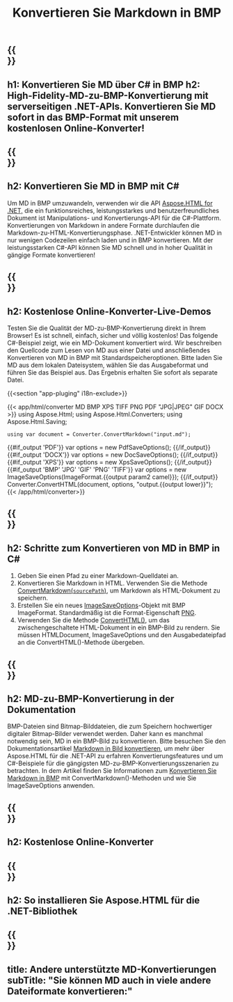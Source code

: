 ﻿---
translation: true
template: /templates/_template-conversion-child.md
title: Konvertieren Sie Markdown in BMP
description: C#-Beispielcode für die Konvertierung von MD in BMP. Probieren Sie den Online-MD-zu-BMP-Konverter kostenlos aus!
url: /net/conversion/md-to-bmp/
family: html
platformtag: net
feature: conversion
informat: MD
outformat: BMP
otherformats: PDF DOCX XPS GIF JPEG PNG TIFF HTML
howto: howtoMd
---

{{<section banner>}}
---
h1: Konvertieren Sie MD über C# in BMP
h2: High-Fidelity-MD-zu-BMP-Konvertierung mit serverseitigen .NET-APIs. Konvertieren Sie MD sofort in das BMP-Format mit unserem kostenlosen Online-Konverter!
---

{{<section overview>}}
---
h2: Konvertieren Sie MD in BMP mit C#
---

Um MD in BMP umzuwandeln, verwenden wir die API [Aspose.HTML for .NET,](https://products.aspose.com/html/net/) die ein funktionsreiches, leistungsstarkes und benutzerfreundliches Dokument ist Manipulations- und Konvertierungs-API für die C#-Plattform. Konvertierungen von Markdown in andere Formate durchlaufen die Markdown-zu-HTML-Konvertierungsphase. .NET-Entwickler können MD in nur wenigen Codezeilen einfach laden und in BMP konvertieren. Mit der leistungsstarken C#-API können Sie MD schnell und in hoher Qualität in gängige Formate konvertieren!

{{<section demos>}}
---
h2: Kostenlose Online-Konverter-Live-Demos
---

Testen Sie die Qualität der MD-zu-BMP-Konvertierung direkt in Ihrem Browser! Es ist schnell, einfach, sicher und völlig kostenlos! Das folgende C#-Beispiel zeigt, wie ein MD-Dokument konvertiert wird. Wir beschreiben den Quellcode zum Lesen von MD aus einer Datei und anschließendes Konvertieren von MD in BMP mit Standardspeicheroptionen. Bitte laden Sie MD aus dem lokalen Dateisystem, wählen Sie das Ausgabeformat und führen Sie das Beispiel aus. Das Ergebnis erhalten Sie sofort als separate Datei.

{{<section "app-pluging" i18n-exclude>}}

{{< app/html/converter MD BMP XPS TIFF PNG PDF "JPG|JPEG" GIF DOCX >}}
using Aspose.Html;
using Aspose.Html.Converters;
using Aspose.Html.Saving;

    using var document = Converter.ConvertMarkdown("input.md");
{{#if_output 'PDF'}}
    var options = new PdfSaveOptions();
{{/if_output}}
{{#if_output 'DOCX'}}
    var options = new DocSaveOptions();
{{/if_output}}
{{#if_output 'XPS'}}
    var options = new XpsSaveOptions();
{{/if_output}}
{{#if_output 'BMP' 'JPG' 'GIF' 'PNG' 'TIFF'}}
    var options = new ImageSaveOptions(ImageFormat.{{output param2 camel}});
{{/if_output}}
    Converter.ConvertHTML(document, options, "output.{{output lower}}");   
{{< /app/html/converter>}}


{{<section steps>}}
---
h2: Schritte zum Konvertieren von MD in BMP in C#
---
1. Geben Sie einen Pfad zu einer Markdown-Quelldatei an.
1. Konvertieren Sie Markdown in HTML. Verwenden Sie die Methode [ConvertMarkdown(`sourcePath`)](https://reference.aspose.com/html/net/aspose.html.converters/converter/convertmarkdown/#convertmarkdown_4), um Markdown als HTML-Dokument zu speichern.
1. Erstellen Sie ein neues [ImageSaveOptions](https://reference.aspose.com/html/net/aspose.html.saving/imagesaveoptions/)-Objekt mit BMP ImageFormat. Standardmäßig ist die Format-Eigenschaft [PNG](https://reference.aspose.com/html/net/aspose.html.rendering.image/imageformat/).
1. Verwenden Sie die Methode [ConvertHTML()](https://reference.aspose.com/html/net/aspose.html.converters/converter/converthtml/), um das zwischengeschaltete HTML-Dokument in ein BMP-Bild zu rendern. Sie müssen HTMLDocument, ImageSaveOptions und den Ausgabedateipfad an die ConvertHTML()-Methode übergeben.

{{<section documentation>}}
---
h2: MD-zu-BMP-Konvertierung in der Dokumentation
---

BMP-Dateien sind Bitmap-Bilddateien, die zum Speichern hochwertiger digitaler Bitmap-Bilder verwendet werden. Daher kann es manchmal notwendig sein, MD in ein BMP-Bild zu konvertieren. Bitte besuchen Sie den Dokumentationsartikel [Markdown in Bild konvertieren](https://docs.aspose.com/html/net/converting-between-formats/markdown-to-image/), um mehr über Aspose.HTML für die .NET-API zu erfahren Konvertierungsfeatures und um C#-Beispiele für die gängigsten MD-zu-BMP-Konvertierungsszenarien zu betrachten. In dem Artikel finden Sie Informationen zum <a href="https://docs.aspose.com/html/net/converting-between-formats/markdown-to-image/#convert-markdown-to-bmp " target="_blank">Konvertieren Sie Markdown in BMP</a> mit ConvertMarkdown()-Methoden und wie Sie ImageSaveOptions anwenden.

{{<section online-converters>}}
---
h2: Kostenlose Online-Konverter
---

{{<section get-started>}}
---
h2: So installieren Sie Aspose.HTML für die .NET-Bibliothek
---

{{<section other-conversions>}}
---
title: Andere unterstützte MD-Konvertierungen
subTitle: "Sie können MD auch in viele andere Dateiformate konvertieren:"
---